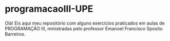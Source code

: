 # programacaoIII-UPE
Olá! Eis aqui meu repositório com alguns exercícios praticados em aulas de PROGRAMAÇÃO III, ministradas pelo professor Emanoel Francisco Sposito Barreiros.
